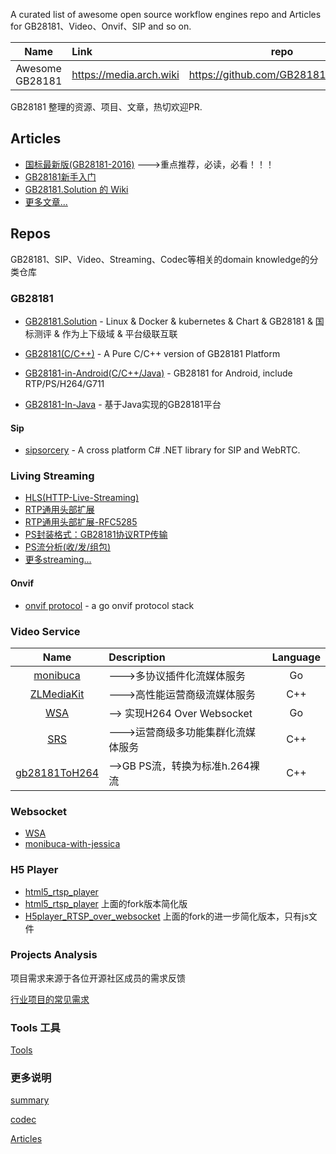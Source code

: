 
A curated list of awesome open source workflow engines repo and Articles for GB28181、Video、Onvif、SIP and so on.

| Name | Link | repo | Author |
|:-------:|:----------- |:------:|:------:|
| Awesome GB28181 | <https://media.arch.wiki> | <https://github.com/GB28181/Awesome>| <https://github.com/crazybber> |

GB28181 整理的资源、项目、文章，热切欢迎PR.


## Articles 

+ [国标最新版(GB28181-2016)](https://github.com/GB28181/GB28181.Solution/blob/develop/docs/GBT%2028181-2016%20%E5%85%AC%E5%85%B1%E5%AE%89%E5%85%A8%E8%A7%86%E9%A2%91%E7%9B%91%E6%8E%A7%E8%81%94%E7%BD%91%E7%B3%BB%E7%BB%9F%E4%BF%A1%E6%81%AF%E4%BC%A0%E8%BE%93%E3%80%81%E4%BA%A4%E6%8D%A2%E3%80%81%E6%8E%A7%E5%88%B6%E6%8A%80%E6%9C%AF%E8%A6%81%E6%B1%82-%E7%9B%AE%E5%BD%95%E7%89%88.pdf) --->重点推荐，必读，必看！！！
+ [GB28181新手入门](Article/start.md)
+ [GB28181.Solution 的 Wiki](https://github.com/GB28181/GB28181.Solution/wiki)
+ [更多文章...](Article/README.md)


## Repos

GB28181、SIP、Video、Streaming、Codec等相关的domain knowledge的分类仓库

### GB28181

+ [GB28181.Solution](https://github.com/GB28181/GB28181.Solution) - Linux & Docker & kubernetes & Chart & GB28181 & 国标测评 & 作为上下级域 & 平台级联互联
+ [GB28181(C/C++)](https://github.com/usecpp/GB28181Platform) - A Pure C/C++ version of GB28181 Platform

+ [GB28181-in-Android(C/C++/Java)](https://github.com/zhoudd1/GB28181Android) - GB28181 for Android, include RTP/PS/H264/G711

+ [GB28181-In-Java](https://github.com/yangjiechina/JGB28181) - 基于Java实现的GB28181平台

#### Sip

+ [sipsorcery](https://github.com/sipsorcery/sipsorcery) - A cross platform C# .NET library for SIP and WebRTC. 

### Living Streaming

+ [HLS(HTTP-Live-Streaming)](stream/HTTP-Live-Streaming/Category/)
+ [RTP通用头部扩展](https://www.cnblogs.com/ishen/p/12050077.html)
+ [RTP通用头部扩展-RFC5285](https://tools.ietf.org/html/rfc5285)
+ [PS封装格式：GB28181协议RTP传输](https://blog.csdn.net/ichenwin/article/details/100086930)
+ [PS流分析(收/发/组包)](https://blog.csdn.net/ichenwin/article/details/100086930)
+ [更多streaming...](stream/)

#### Onvif

+ [onvif protocol](https://github.com/use-go/onvif) - a go onvif protocol stack 

### Video Service

| Name | Description | Language |
|:-------:|:----------- |:------:|
| [monibuca](https://github.com/langhuihui/monibuca) | --->多协议插件化流媒体服务 | Go |
| [ZLMediaKit](https://github.com/GB28181/ZLMediaKit) | --->高性能运营商级流媒体服务 | C++ |
| [WSA](https://github.com/use-go/wsa) | --> 实现H264 Over Websocket | Go |
| [SRS](https://github.com/GB28181/srs) | --->运营商级多功能集群化流媒体服务 | C++ |
| [gb28181ToH264](https://github.com/debugger999/gb28181ToH264) | -->GB PS流，转换为标准h.264裸流 | C++ |

### Websocket

+ [WSA](https://github.com/use-go/wsa)
+ [monibuca-with-jessica](https://github.com/langhuihui/monibuca) 

### H5 Player

+ [html5_rtsp_player](https://github.com/Streamedian/html5_rtsp_player)
+ [html5_rtsp_player](https://github.com/html5p/html5_rtsp_player) 上面的fork版本简化版
+ [H5player_RTSP_over_websocket](https://github.com/LiHaifeng1995/H5player_RTSP_over_websocket) 上面的fork的进一步简化版本，只有js文件


### Projects Analysis

项目需求来源于各位开源社区成员的需求反馈

[行业项目的常见需求](https://github.com/GB28181/Awesome/blob/master/Projects/README.md)

### Tools 工具

[Tools](tools.md)

### 更多说明

[summary](instruction.md)

[codec](./codec/README.md)

[Articles](./Article)
